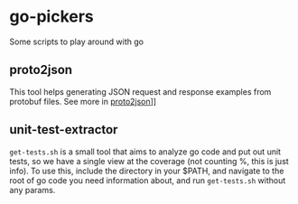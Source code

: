 # go-pickers
Some scripts to play around with go


## proto2json
This tool helps generating JSON request and response examples from protobuf files. See more in [proto2json](proto2json/README.md)]]

## unit-test-extractor
`get-tests.sh` is a small tool that aims to analyze go code and put out unit tests, so we have a single view at the coverage (not counting %, this is just info).
To use this, include the directory in your $PATH, and navigate to the root of go code you need information about, and run `get-tests.sh` without any params.